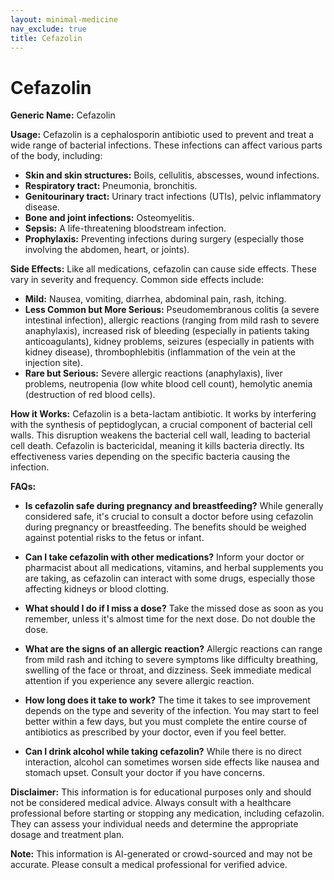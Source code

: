 ```yaml
---
layout: minimal-medicine
nav_exclude: true
title: Cefazolin
---
```


# Cefazolin

**Generic Name:** Cefazolin

**Usage:** Cefazolin is a cephalosporin antibiotic used to prevent and treat a wide range of bacterial infections.  These infections can affect various parts of the body, including:

* **Skin and skin structures:**  Boils, cellulitis, abscesses, wound infections.
* **Respiratory tract:** Pneumonia, bronchitis.
* **Genitourinary tract:** Urinary tract infections (UTIs), pelvic inflammatory disease.
* **Bone and joint infections:** Osteomyelitis.
* **Sepsis:** A life-threatening bloodstream infection.
* **Prophylaxis:** Preventing infections during surgery (especially those involving the abdomen, heart, or joints).


**Side Effects:**  Like all medications, cefazolin can cause side effects.  These vary in severity and frequency. Common side effects include:

* **Mild:** Nausea, vomiting, diarrhea, abdominal pain, rash, itching.
* **Less Common but More Serious:**  Pseudomembranous colitis (a severe intestinal infection), allergic reactions (ranging from mild rash to severe anaphylaxis), increased risk of bleeding (especially in patients taking anticoagulants), kidney problems, seizures (especially in patients with kidney disease), thrombophlebitis (inflammation of the vein at the injection site).
* **Rare but Serious:**  Severe allergic reactions (anaphylaxis), liver problems, neutropenia (low white blood cell count), hemolytic anemia (destruction of red blood cells).


**How it Works:** Cefazolin is a beta-lactam antibiotic.  It works by interfering with the synthesis of peptidoglycan, a crucial component of bacterial cell walls.  This disruption weakens the bacterial cell wall, leading to bacterial cell death.  Cefazolin is bactericidal, meaning it kills bacteria directly.  Its effectiveness varies depending on the specific bacteria causing the infection.


**FAQs:**

* **Is cefazolin safe during pregnancy and breastfeeding?**  While generally considered safe, it's crucial to consult a doctor before using cefazolin during pregnancy or breastfeeding.  The benefits should be weighed against potential risks to the fetus or infant.

* **Can I take cefazolin with other medications?**  Inform your doctor or pharmacist about all medications, vitamins, and herbal supplements you are taking, as cefazolin can interact with some drugs, especially those affecting kidneys or blood clotting.

* **What should I do if I miss a dose?**  Take the missed dose as soon as you remember, unless it's almost time for the next dose.  Do not double the dose.

* **What are the signs of an allergic reaction?**  Allergic reactions can range from mild rash and itching to severe symptoms like difficulty breathing, swelling of the face or throat, and dizziness.  Seek immediate medical attention if you experience any severe allergic reaction.

* **How long does it take to work?**  The time it takes to see improvement depends on the type and severity of the infection.  You may start to feel better within a few days, but you must complete the entire course of antibiotics as prescribed by your doctor, even if you feel better.

* **Can I drink alcohol while taking cefazolin?**  While there is no direct interaction, alcohol can sometimes worsen side effects like nausea and stomach upset.  Consult your doctor if you have concerns.


**Disclaimer:** This information is for educational purposes only and should not be considered medical advice.  Always consult with a healthcare professional before starting or stopping any medication, including cefazolin.  They can assess your individual needs and determine the appropriate dosage and treatment plan.


**Note:** This information is AI-generated or crowd-sourced and may not be accurate. Please consult a medical professional for verified advice.